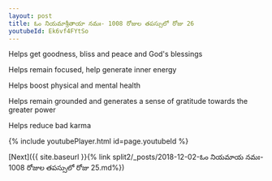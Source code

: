 ```yaml
---
layout: post
title: ఓం నియమాశ్రీతాయా నమః- 1008 రోజుల తపస్సులో రోజు 26
youtubeId: Ek6vf4FYtSo
---
```

 
 
Helps get goodness, bliss and peace and God's blessings
 
Helps remain focused, help generate inner energy 
 
Helps boost physical and mental health 
 
Helps remain grounded and generates a sense of gratitude towards the greater power 
 
Helps reduce bad karma
 
 
 
 


{% include youtubePlayer.html id=page.youtubeId %}
 
[Next]({{ site.baseurl }}{% link  split2/_posts/2018-12-02-ఓం నియమాయ నమః- 1008 రోజుల తపస్సులో రోజు 25.md%})
 

